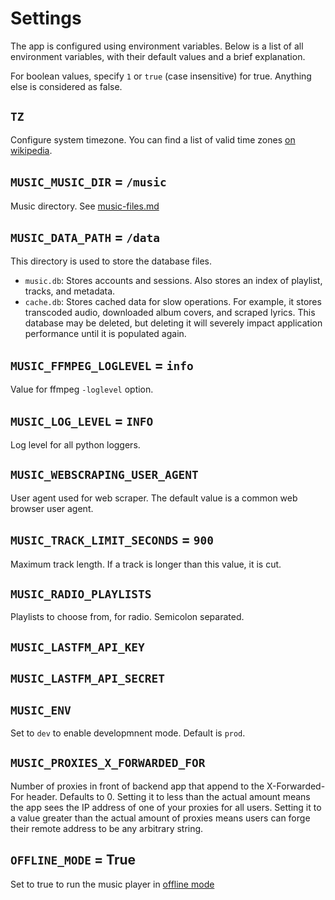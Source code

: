 # Settings

The app is configured using environment variables. Below is a list of all environment variables, with their default values and a brief explanation.

For boolean values, specify `1` or `true` (case insensitive) for true. Anything else is considered as false.

## `TZ`

Configure system timezone. You can find a list of valid time zones [on wikipedia](https://en.wikipedia.org/wiki/List_of_tz_database_time_zones).

## `MUSIC_MUSIC_DIR` = `/music`

Music directory. See [music-files.md](./music-files.md)

## `MUSIC_DATA_PATH` = `/data`

This directory is used to store the database files.
- `music.db`: Stores accounts and sessions. Also stores an index of playlist, tracks, and metadata.
- `cache.db`: Stores cached data for slow operations. For example, it stores transcoded audio, downloaded album covers, and scraped lyrics. This database may be deleted, but deleting it will severely impact application performance until it is populated again.

## `MUSIC_FFMPEG_LOGLEVEL` = `info`

Value for ffmpeg `-loglevel` option.

## `MUSIC_LOG_LEVEL` = `INFO`

Log level for all python loggers.

## `MUSIC_WEBSCRAPING_USER_AGENT`

User agent used for web scraper. The default value is a common web browser user agent.

## `MUSIC_TRACK_LIMIT_SECONDS` = `900`

Maximum track length. If a track is longer than this value, it is cut.

## `MUSIC_RADIO_PLAYLISTS`

Playlists to choose from, for radio. Semicolon separated.

## `MUSIC_LASTFM_API_KEY`

## `MUSIC_LASTFM_API_SECRET`

## `MUSIC_ENV`

Set to `dev` to enable developmnent mode. Default is `prod`.

## `MUSIC_PROXIES_X_FORWARDED_FOR`

Number of proxies in front of backend app that append to the X-Forwarded-For header. Defaults to 0. Setting it to less than the actual amount means the app sees the IP address of one of your proxies for all users. Setting it to a value greater than the actual amount of proxies means users can forge their remote address to be any arbitrary string.

## `OFFLINE_MODE` = True

Set to true to run the music player in [offline mode](./offline.md)
